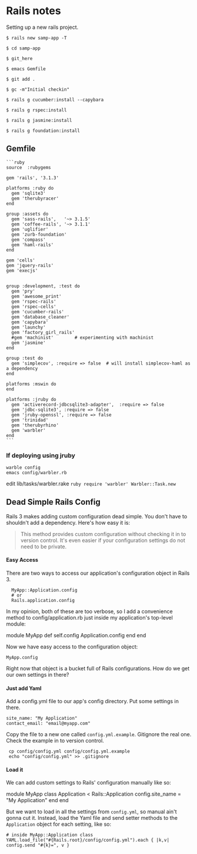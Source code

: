 # Rails notes

Setting up a new rails project.

    $ rails new samp-app -T

    $ cd samp-app

    $ git_here

    $ emacs Gemfile

    $ git add .

    $ gc -m"Initial checkin"

    $ rails g cucumber:install --capybara

    $ rails g rspec:install

    $ rails g jasmine:install

    $ rails g foundation:install

## Gemfile

    ```ruby
    source  :rubygems

    gem 'rails', '3.1.3'

    platforms :ruby do
      gem 'sqlite3'
      gem 'therubyracer'
    end

    group :assets do
      gem 'sass-rails',   '~> 3.1.5'
      gem 'coffee-rails', '~> 3.1.1'
      gem 'uglifier'
      gem 'zurb-foundation'
      gem 'compass'
      gem 'haml-rails'
    end

    gem 'cells'
    gem 'jquery-rails'
    gem 'execjs'


    group :development, :test do
      gem 'pry'
      gem 'awesome_print'
      gem 'rspec-rails'
      gem 'rspec-cells'
      gem 'cucumber-rails'
      gem 'database_cleaner'
      gem 'capybara'
      gem 'launchy'
      gem 'factory_girl_rails'
      #gem 'machinist'        # experimenting with machinist
      gem 'jasmine'
    end

    group :test do
      gem 'simplecov', :require => false  # will install simplecov-haml as a dependency
    end

    platforms :mswin do
    end

    platforms :jruby do
      gem 'activerecord-jdbcsqlite3-adapter',  :require => false
      gem 'jdbc-sqlite3', :require => false
      gem 'jruby-openssl', :require => false
      gem 'trinidad'
      gem 'therubyrhino'
      gem 'warbler'
    end
    ```

### If deploying using jruby
    warble config
    emacs config/warbler.rb

edit lib/tasks/warbler.rake
    ```ruby
    require 'warbler'
    Warbler::Task.new
    ```
## Dead Simple Rails Config

Rails 3 makes adding custom configuration dead simple. You don't have to shouldn't add a dependency. Here's how easy it is:

>This method provides custom configuration without checking it in to version control. It's even easier if your configuration settings do not need to be private.
#### Easy Access

There are two ways to access our application's configuration object in Rails 3.

      MyApp::Application.config
      # or
      Rails.application.config

In my opinion, both of these are too verbose, so I add a convenience method to config/application.rb just inside my application's top-level module:

   module MyApp
     def self.config
         Application.config
     end
   end

Now we have easy access to the configuration object:

    MyApp.config

Right now that object is a bucket full of Rails configurations. How do we get our own settings in there?

#### Just add Yaml

Add a config.yml file to our app's config directory. Put some settings in there.

    site_name: "My Application"
    contact_email: "email@myapp.com"

Copy the file to a new one called `config.yml.example`. Gitignore the real one. Check the example in to version control.

     cp config/config.yml config/config.yml.example
     echo "config/config.yml" >> .gitignore

#### Load it

We can add custom settings to Rails' configuration manually like so:

   module MyApp
     class Application < Rails::Application
         config.site_name = "My Application"
     end
   end

But we want to load in all the settings from `config.yml`, so manual ain't gonna cut it. Instead, load the Yaml file and send setter methods to the `Application` object for each setting, like so:

    # inside MyApp::Application class
    YAML.load_file("#{Rails.root}/config/config.yml").each { |k,v| config.send "#{k}=", v }

